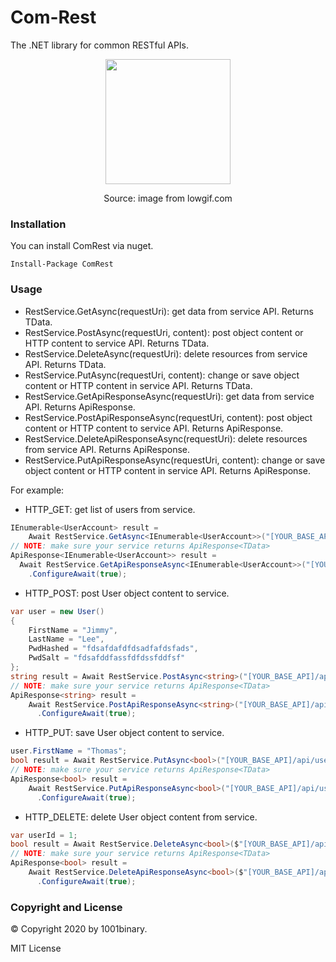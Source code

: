 # Com-Rest
The .NET library for common RESTful APIs.

<p align="center">
  <img height="200" src='https://cdn.lowgif.com/full/88e2332e965be77b-.gif'/>
</p>
<p align="center">
  Source: image from lowgif.com
</p>

### Installation

You can install ComRest via nuget.
```
Install-Package ComRest 
````

### Usage

- RestService.GetAsync(requestUri): get data from service API. Returns TData.
- RestService.PostAsync(requestUri, content): post object content or HTTP content to service API. Returns TData.
- RestService.DeleteAsync(requestUri): delete resources from service API. Returns TData.
- RestService.PutAsync(requestUri, content): change or save object content or HTTP content in service API. Returns TData.
- RestService.GetApiResponseAsync(requestUri): get data from service API. Returns ApiResponse<TData>.
- RestService.PostApiResponseAsync(requestUri, content): post object content or HTTP content to service API. Returns ApiResponse<TData>.
- RestService.DeleteApiResponseAsync(requestUri): delete resources from service API. Returns ApiResponse<TData>.
- RestService.PutApiResponseAsync(requestUri, content): change or save object content or HTTP content in service API. Returns ApiResponse<TData>.
  
For example:

- HTTP_GET: get list of users from service.
```csharp
IEnumerable<UserAccount> result =
    Await RestService.GetAsync<IEnumerable<UserAccount>>("[YOUR_BASE_API]/api/user/list").ConfigureAwait(true);
// NOTE: make sure your service returns ApiResponse<TData>
ApiResponse<IEnumerable<UserAccount>> result = 
  Await RestService.GetApiResponseAsync<IEnumerable<UserAccount>>("[YOUR_BASE_API]/api/user/list")
    .ConfigureAwait(true);
````

- HTTP_POST: post User object content to service.
```csharp
var user = new User()
{
    FirstName = "Jimmy",
    LastName = "Lee",
    PwdHashed = "fdsafdafdfdsadfafdsfads",
    PwdSalt = "fdsafddfassfdfdssfddfsf"
};
string result = Await RestService.PostAsync<string>("[YOUR_BASE_API]/api/user/register", user)
// NOTE: make sure your service returns ApiResponse<TData>
ApiResponse<string> result =
    Await RestService.PostApiResponseAsync<string>("[YOUR_BASE_API]/api/user/register", user)
      .ConfigureAwait(true);
````

- HTTP_PUT: save User object content to service.
```csharp
user.FirstName = "Thomas";
bool result = Await RestService.PutAsync<bool>("[YOUR_BASE_API]/api/user/save", user)
// NOTE: make sure your service returns ApiResponse<TData>
ApiResponse<bool> result =
    Await RestService.PutApiResponseAsync<bool>("[YOUR_BASE_API]/api/user/save", user)
      .ConfigureAwait(true);
````

- HTTP_DELETE: delete User object content from service.
```csharp
var userId = 1;
bool result = Await RestService.DeleteAsync<bool>($"[YOUR_BASE_API]/api/user/delete/{userId}")
// NOTE: make sure your service returns ApiResponse<TData>
ApiResponse<bool> result =
    Await RestService.DeleteApiResponseAsync<bool>($"[YOUR_BASE_API]/api/user/delete/{userId}")
      .ConfigureAwait(true);
````

### Copyright and License
&copy; Copyright 2020 by 1001binary.

MIT License
